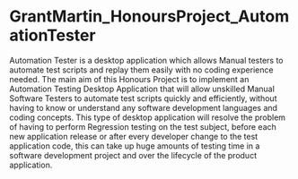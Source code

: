 # GrantMartin_HonoursProject_AutomationTester
Automation Tester is a desktop application which allows Manual testers to automate test scripts and replay them easily with no coding experience needed.
The main aim of this Honours Project is to implement an Automation Testing Desktop Application that will allow unskilled Manual Software Testers to automate test scripts quickly and efficiently, without having to know or understand any software development languages and coding concepts. This type of desktop application will resolve the problem of having to perform Regression testing on the test subject, before each new application release or after every developer change to the test application code, this can take up huge amounts of testing time in a software development project and over the lifecycle of the product application. 
